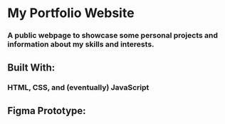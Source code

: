 # My Portfolio Website 
### A public webpage to showcase some personal projects and information about my skills and interests. 

## Built With: 
### HTML, CSS, and (eventually) JavaScript

## Figma Prototype: 
